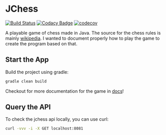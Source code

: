 # JChess 

[![Build Status](https://travis-ci.org/sylhare/JChess.svg?branch=master)](https://travis-ci.org/sylhare/JChess)
[![Codacy Badge](https://api.codacy.com/project/badge/Grade/894c76e9beda48dba246ce4961b403de)](https://www.codacy.com/app/Sylhare/JChess?utm_source=github.com&amp;utm_medium=referral&amp;utm_content=Sylhare/JChess&amp;utm_campaign=Badge_Grade)
[![codecov](https://codecov.io/gh/Sylhare/JChess/branch/master/graph/badge.svg)](https://codecov.io/gh/Sylhare/JChess)

A playable game of chess made in Java. The source for the chess rules is mainly [wikipedia](https://en.wikipedia.org/wiki/Chess).
I wanted to document properly how to play the game to create the program based on that.

## Start the App
Build the project using gradle:
```bash
gradle clean build
```

Checkout for more documentation for the game in [docs](/docs)!

## Query the API

To check the jchess api locally, you can use curl:

```bash
curl -vvv -i -X GET localhost:8081
```